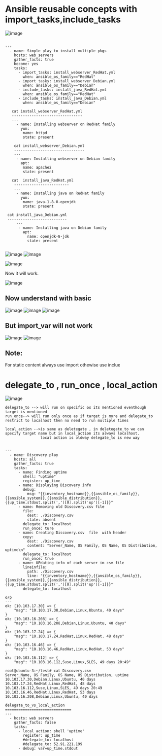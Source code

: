 Ansible reusable concepts with import_tasks,include_tasks
==========================================================

![image](https://user-images.githubusercontent.com/53966749/200117095-2cec8623-42ef-40b5-9d65-ec033e747dd7.png)

```

---
  - name: Simple play to install multiple pkgs
    hosts: web_servers
    gather_facts: true
    become: yes
    tasks:
      - import_tasks: install_webserver_RedHat.yml
        when: ansible_os_family=="RedHat"
      - import_tasks: install_webserver_Debian.yml
        when: ansible_os_family=="Debian"
      - include_tasks: install_java_RedHat.yml
        when: ansible_os_family=="RedHat"
      - include_tasks: install_java_Debian.yml
        when: ansible_os_family=="Debian"
        
   cat install_webserver_RedHat.yml
   --------------------------------
   ---
     - name: Installing webserver on RedHat family
       yum:
        name: httpd
        state: present
    
    cat install_webserver_Debian.yml
    --------------------------------
    ---
     - name: Installing webserver on Debian family
       apt:
        name: apache2
        state: present
    
   cat  install_java_RedHat.yml
    -------------------------
    ---
     - name: Installing java on RedHat family
       yum:
        name: java-1.8.0-openjdk
        state: present
        
 cat install_java_Debian.yml
 ---------------------------
     ---
      - name: Installing java on Debian family
        apt:
          name: openjdk-8-jdk
          state: present
 
```
![image](https://user-images.githubusercontent.com/53966749/200117488-59abefcb-eb07-4d9a-9726-6be2ab93588a.png)
![image](https://user-images.githubusercontent.com/53966749/200117509-26063a21-e5ac-408b-b14e-58e2754eb2c6.png)


![image](https://user-images.githubusercontent.com/53966749/200117532-c917e83c-332a-4b07-9e3a-e058087a2cfc.png)

Now it will work.

![image](https://user-images.githubusercontent.com/53966749/200117563-3d3ab7fc-e74b-4309-a553-a10ae235866c.png)

Now understand with basic 
------------------------
![image](https://user-images.githubusercontent.com/53966749/200117633-ac072d59-fe48-4405-ae43-cdfbe4c9e88d.png)
![image](https://user-images.githubusercontent.com/53966749/200117707-6dbd68c4-0e16-4c4d-af5b-9b942421623b.png)
![image](https://user-images.githubusercontent.com/53966749/200117726-837f5f05-a3aa-470a-b3ca-c21e08438f93.png)

But import_var will not work
-----------------------------
![image](https://user-images.githubusercontent.com/53966749/200117777-b1ed1690-1d9d-4a18-9fa0-da33b8990e9c.png)
![image](https://user-images.githubusercontent.com/53966749/200117803-ce2130bf-9ee2-4c44-8e36-e6c41afb4256.png)


Note:
-----
For static content always use import othewise use inclue

delegate_to , run_once , local_action
=====================================
![image](https://user-images.githubusercontent.com/53966749/200118464-6fca3b4d-2772-4666-b220-f02851c64223.png)

```
delegate_to --> will run on specific os its mentioned eventhough target is mentioned
run_once--> will run only once as if target is more and delegate_to restrict to localhost then no need to run multiple times

local_action -->is same as deletegate , in deletegate_to we can specify target name but in local_action its always localhost.
                local action is oldway delegate_to is new way


---
  - name: Discovery play
    hosts: all
    gather_facts: true
    tasks:
      - name: Finding uptime
        shell: "uptime"
        register: up_time
      - name: Displaying Discovery info
        debug:
          msg: "{{inventory_hostname}},{{ansible_os_family}},{{ansible_system}},{{ansible_distribution}},{{up_time.stdout.split(',')[0].split('up')[-1]}}"
      - name: Removing old Discovery.csv file
        file:
          dest: ./Discovery.csv
          state: absent
        delegate_to: localhost
        run_once: ture
      - name: Creating Discovery.csv  file  with header
        copy:
          dest: ./Discovery.csv
          content: "Server_Name, OS Family, OS Name, OS Distribution, uptime\n"
        delegate_to: localhost
        run_once: true
      - name: UPdating info of each server in csv file
        lineinfile:
          path: ./Discovery.csv
          line: "{{inventory_hostname}},{{ansible_os_family}},{{ansible_system}},{{ansible_distribution}},{{up_time.stdout.split(',')[0].split('up')[-1]}}"
        delegate_to: localhost

o/p
---
ok: [10.103.17.30] => {
    "msg": "10.103.17.30,Debian,Linux,Ubuntu, 40 days"
}
ok: [10.103.16.208] => {
    "msg": "10.103.16.208,Debian,Linux,Ubuntu, 40 days"
}
ok: [10.103.17.24] => {
    "msg": "10.103.17.24,RedHat,Linux,RedHat, 48 days"
}
ok: [10.103.16.46] => {
    "msg": "10.103.16.46,RedHat,Linux,RedHat, 53 days"
}
ok: [10.103.16.112] => {
    "msg": "10.103.16.112,Suse,Linux,SLES, 49 days 20:49"

root@ubuntu-3:~/test# cat Discovery.csv
Server_Name, OS Family, OS Name, OS Distribution, uptime
10.103.17.30,Debian,Linux,Ubuntu, 40 days
10.103.17.24,RedHat,Linux,RedHat, 48 days
10.103.16.112,Suse,Linux,SLES, 49 days 20:49
10.103.16.46,RedHat,Linux,RedHat, 53 days
10.103.16.208,Debian,Linux,Ubuntu, 40 days

delegate_to_vs_local_action
==============================
---
  - hosts: web_servers
    gather_facts: false
    tasks:
      - local_action: shell 'uptime'
        register: up_time
        #delegate_to: localhost
        #delegate_to: 52.91.221.199
      - debug: var=up_time.stdout
```
